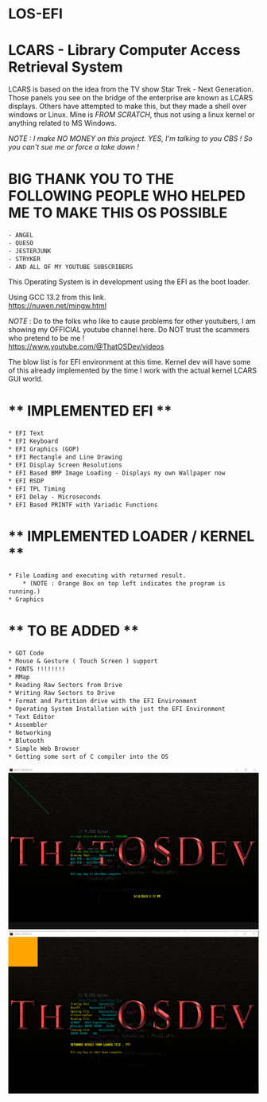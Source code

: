 # LOS-EFI
# **LCARS - Library Computer Access Retrieval System**  
  
LCARS is based on the idea from the TV show Star Trek - Next Generation. Those panels you see on the bridge of the enterprise are known as LCARS displays. Others have attempted to make this, but they made a shell over windows or Linux. Mine is *FROM SCRATCH*, thus not using a linux kernel or anything related to MS Windows.  
  
*NOTE : I make NO MONEY on this project. YES, I'm talking to you CBS ! So you can't sue me or force a take down !*  
  
  
# BIG THANK YOU TO THE FOLLOWING PEOPLE WHO HELPED ME TO MAKE THIS OS POSSIBLE
	- ANGEL  
	- QUESO  
	- JESTERJUNK  
	- STRYKER  
	- AND ALL OF MY YOUTUBE SUBSCRIBERS  
  

  
This Operating System is in development using the EFI as the boot loader.  
  
Using GCC 13.2 from this link.  
https://nuwen.net/mingw.html  
  
*NOTE* : Do to the folks who like to cause problems for other youtubers, I am showing my OFFICIAL youtube channel here. Do NOT trust the scammers who pretend to be me !  
https://www.youtube.com/@ThatOSDev/videos  
  
  
The blow list is for EFI environment at this time. Kernel dev will have some of this already implemented by the time I work with the actual kernel LCARS GUI world.  
# ** IMPLEMENTED EFI **  

	* EFI Text
	* EFI Keyboard
	* EFI Graphics (GOP)
	* EFI Rectangle and Line Drawing
	* EFI Display Screen Resolutions
	* EFI Based BMP Image Loading - Displays my own Wallpaper now
	* EFI RSDP
	* EFI TPL Timing
	* EFI Delay - Microseconds
	* EFI Based PRINTF with Variadic Functions
  
# ** IMPLEMENTED LOADER / KERNEL **  
	* File Loading and executing with returned result.  
		* (NOTE : Orange Box on top left indicates the program is running.)  
	* Graphics  
  
# ** TO BE ADDED **  

	* GDT Code  
	* Mouse & Gesture ( Touch Screen ) support
	* FONTS !!!!!!!!
	* MMap
	* Reading Raw Sectors from Drive  
	* Writing Raw Sectors to Drive  
	* Format and Partition drive with the EFI Environment  
	* Operating System Installation with just the EFI Environment  
	* Text Editor  
	* Assembler  
	* Networking  
	* Blutooth  
	* Simple Web Browser  
	* Getting some sort of C compiler into the OS  

![Current Progress](progress1.png)  
![Current Progress](progress2.png)  

